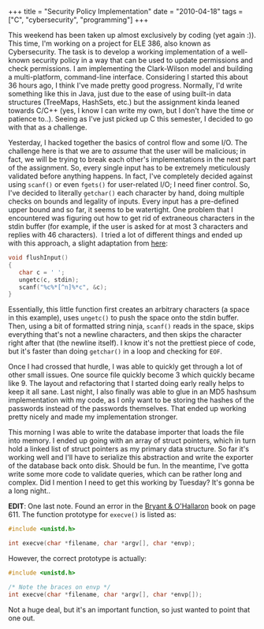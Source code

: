+++
title = "Security Policy Implementation"
date = "2010-04-18"
tags = ["C", "cybersecurity", "programming"]
+++

This weekend has been taken up almost exclusively by coding (yet again :)). This
time, I'm working on a project for ELE 386, also known as Cybersecurity.
The task is to develop a working implementation of a well-known security policy
in a way that can be used to update permissions and check permissions. I am
implementing the Clark-Wilson model and building a multi-platform, command-line
interface. Considering I started this about 36 hours ago, I think I've
made pretty good progress. Normally, I'd write something like this in
Java, just due to the ease of using built-in data structures (TreeMaps,
HashSets, etc.) but the assignment kinda leaned towards C/C++ (yes, I know I can
write my own, but I don't have the time or patience to..). Seeing as
I've just picked up C this semester, I decided to go with that as a
challenge.

Yesterday, I hacked together the basics of control flow and some I/O. The
challenge here is that we are to _assume_ that the user will be malicious; in
fact, we will be trying to break each other's implementations in the next part
of the assignment.  So, every single input has to be extremely meticulously
validated before anything happens. In fact, I've completely decided against
using `scanf()` or even `fgets()` for user-related I/O; I need finer control.
So, I've decided to literally `getchar()` each character by hand, doing multiple
checks on bounds and legality of inputs. Every input has a pre-defined upper
bound and so far, it seems to be watertight. One problem that I encountered was
figuring out how to get rid of extraneous characters in the stdin buffer (for
example, if the user is asked for at most 3 characters and replies with 46
characters).  I tried a lot of different things and ended up with this approach,
a slight adaptation from [here][1]:

```c
void flushInput()
{
   char c = ' ';
   ungetc(c, stdin);
   scanf("%c%*[^n]%*c", &c);
}
```

Essentially, this little function first creates an arbitrary characters (a space
in this example), uses `ungetc()` to push the space onto the stdin buffer. Then,
using a bit of formatted string ninja, `scanf()` reads in the space, skips
everything that's not a newline characters, and then skips the character right
after that (the newline itself). I know it's not the prettiest piece of code,
but it's faster than doing `getchar()` in a loop and checking for `EOF`.

Once I had crossed that hurdle, I was able to quickly get through a lot of other
small issues. One source file quickly become 3 which quickly became like 9. The
layout and refactoring that I started doing early really helps to keep it all
sane. Last night, I also finally was able to glue in an MD5 hashsum
implementation with my code, as I only want to be storing the hashes of the
passwords instead of the passwords themselves. That ended up working pretty
nicely and made my implementation stronger.

This morning I was able to write the database importer that loads the file into
memory. I ended up going with an array of struct pointers, which in turn hold a
linked list of struct pointers as my primary data structure. So far it's working
well and I'll have to serialize this abstraction and write the exporter of the
database back onto disk. Should be fun. In the meantime, I've gotta write some
more code to validate queries, which can be rather long and complex. Did I
mention I need to get this working by Tuesday? It's gonna be a long night..

**EDIT**: One last note. Found an error in the [Bryant & O'Hallaron][2] book on
page 611. The function prototype for `execve()` is listed as:

```c
#include <unistd.h>

int execve(char *filename, char *argv[], char *envp);
```

However, the correct prototype is actually:

```c
#include <unistd.h>

/* Note the braces on envp */
int execve(char *filename, char *argv[], char *envp[]);
```

Not a huge deal, but it's an important function, so just wanted to point that
one out.

 [1]: http://www.velocityreviews.com/forums/t318260-peek-at-stdin-flush-stdin.html
 [2]: http://www.amazon.com/Computer-Systems-Programmers-Perspective-Introduction/dp/0582832411/ref=sr_1_2?ie=UTF8&s=books&qid=1271631629&sr=1-2
